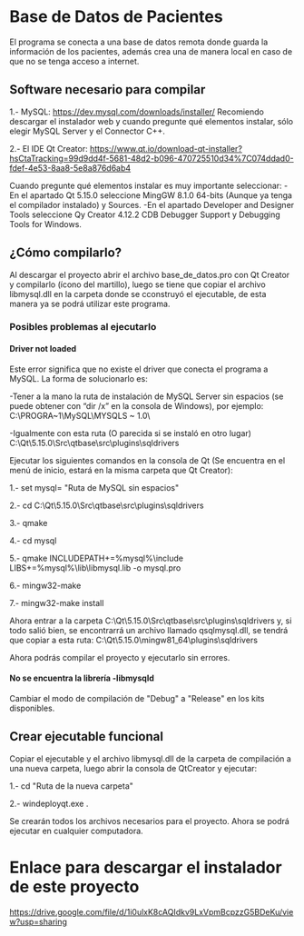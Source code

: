 # Base de Datos de Pacientes
El programa se conecta a una base de datos remota donde guarda la información de los pacientes, además crea una de manera local en caso de que no se tenga acceso a internet.
## Software necesario para compilar
1.- MySQL: https://dev.mysql.com/downloads/installer/ 
Recomiendo descargar el instalador web y cuando pregunte qué elementos instalar, sólo elegir MySQL Server y el Connector C++.	

2.- El IDE Qt Creator: https://www.qt.io/download-qt-installer?hsCtaTracking=99d9dd4f-5681-48d2-b096-470725510d34%7C074ddad0-fdef-4e53-8aa8-5e8a876d6ab4

Cuando pregunte qué elementos instalar es muy importante seleccionar:
	-En el apartado Qt 5.15.0 seleccione MingGW 8.1.0 64-bits (Aunque ya tenga el compilador instalado) y Sources.
	-En el apartado Developer and Designer Tools seleccione Qy Creator 4.12.2 CDB Debugger Support y Debugging Tools for Windows.

## ¿Cómo compilarlo?
Al descargar el proyecto abrir el archivo base_de_datos.pro con Qt Creator y compilarlo (ícono del martillo), luego se tiene que copiar el archivo libmysql.dll en la carpeta donde se cconstruyó el ejecutable, de esta manera ya se podrá utilizar este programa.

### Posibles problemas al ejecutarlo
#### Driver not loaded
Este error significa que no existe el driver que conecta el programa a MySQL. La forma de solucionarlo es:

-Tener a la mano la ruta de instalación de MySQL Server sin espacios (se puede obtener con “dir /x” en la consola de Windows), por ejemplo: C:\PROGRA~1\MySQL\MYSQLS ~ 1.0\

-Igualmente con esta ruta (O parecida si se instaló en otro lugar) C:\Qt\5.15.0\Src\qtbase\src\plugins\sqldrivers

Ejecutar los siguientes comandos en la consola de Qt (Se encuentra en el menú de inicio, estará en la misma carpeta que Qt Creator):

1.- set mysql= "Ruta de MySQL sin espacios"

2.- cd C:\Qt\5.15.0\Src\qtbase\src\plugins\sqldrivers

3.- qmake

4.- cd mysql

5.- qmake INCLUDEPATH+=%mysql%\include LIBS+=%mysql%\lib\libmysql.lib -o mysql.pro

6.- mingw32-make

7.- mingw32-make install

Ahora entrar a la carpeta C:\Qt\5.15.0\Src\qtbase\src\plugins\sqldrivers y, si todo salió bien, se encontrarrá un archivo llamado qsqlmysql.dll, se tendrá que copiar a esta ruta: C:\Qt\5.15.0\mingw81_64\plugins\sqldrivers

Ahora podrás compilar el proyecto y ejecutarlo sin errores.

#### No se encuentra la librería -libmysqld
Cambiar el modo de compilación de "Debug" a "Release" en los kits disponibles.

## Crear ejecutable funcional
Copiar el ejecutable y el archivo libmysql.dll de la carpeta de compilación a una nueva carpeta, luego abrir la consola de QtCreator y ejecutar:

1.- cd "Ruta de la nueva carpeta"

2.- windeployqt.exe .

Se crearán todos los archivos necesarios para el proyecto. Ahora se podrá ejecutar en cualquier computadora.

# Enlace para descargar el instalador de este proyecto
https://drive.google.com/file/d/1i0ulxK8cAQIdkv9LxVpmBcpzzG5BDeKu/view?usp=sharing 

